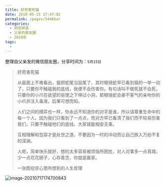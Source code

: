 ```yaml
---
title: 好奇害死猫
date: 2018-05-15 17:47:02
permalink: /pages/5448ba/
categories:
  - 闲言碎语
  - 父亲的朋友圈
  - 2018年
tags:
  - 
---
```

整理自父亲发的微信朋友圈，分享时间为：`5月15日`

> 好奇害死猫
>
> 从画面上不难看出，猫把蛇尾当鼠尾了，其时眼镜蛇早已看到猫的一举一动了，只要你不触碰我的底线，我便不会伤害你。有句话叫不做死就不会死，只要你的小爪在欲望的驱使之下伸过小洞，那眼镜蛇会豪不客气的亲吻你的小爪并注入毒液，后果可想而知。
>
> 人们之间的搏弈也一样，你永远不知道你的对手是谁，所以请尊重生命中的每一个人。因为我们只看到了一点点，而对方早已看清了我们而不轻易伤害我们，只要不触碰他们的底线，大家就能相安无事。
>
> 互相理解和包容才是处世之道，不要因为一时的冲动而让自己跌入万劫不复的深渊。
>
> 人呢，简单快乐就好，想的太多容易被烦恼所困扰，对人对事多一点真城，少一点花花肠子，心存善念，你就是赢家。
>
> 一张图挖空心思所想到的人生哲理

![image-20210717174700843](http://t.eryajf.net/imgs/2021/09/19fe00e6f746b1ff.jpg)